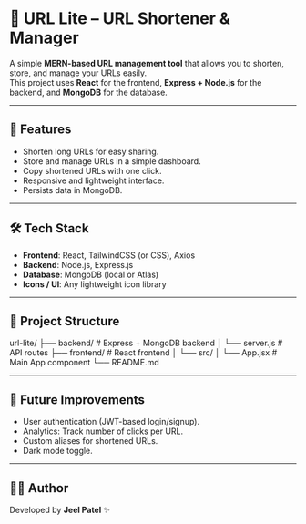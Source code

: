 # 🔗 URL Lite – URL Shortener & Manager

A simple **MERN-based URL management tool** that allows you to shorten, store, and manage your URLs easily.  
This project uses **React** for the frontend, **Express + Node.js** for the backend, and **MongoDB** for the database.

---

## 🚀 Features
- Shorten long URLs for easy sharing.
- Store and manage URLs in a simple dashboard.
- Copy shortened URLs with one click.
- Responsive and lightweight interface.
- Persists data in MongoDB.

---

## 🛠️ Tech Stack
- **Frontend**: React, TailwindCSS (or CSS), Axios
- **Backend**: Node.js, Express.js
- **Database**: MongoDB (local or Atlas)
- **Icons / UI**: Any lightweight icon library

---

## 📂 Project Structure
url-lite/
├── backend/ # Express + MongoDB backend
│ └── server.js # API routes
├── frontend/ # React frontend
│ └── src/
│ └── App.jsx # Main App component
└── README.md

---

## 📌 Future Improvements
- User authentication (JWT-based login/signup).
- Analytics: Track number of clicks per URL.
- Custom aliases for shortened URLs.
- Dark mode toggle.

---

## 👨‍💻 Author
Developed by **Jeel Patel** ✨
